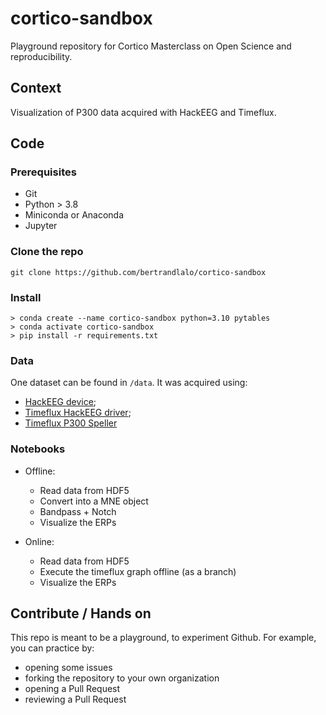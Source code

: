 # cortico-sandbox
Playground repository for Cortico Masterclass on Open Science and reproducibility. 

## Context
Visualization of P300 data acquired with HackEEG and Timeflux.

## Code 
### Prerequisites

- Git
- Python > 3.8
- Miniconda or Anaconda  
- Jupyter 

### Clone the repo

```
git clone https://github.com/bertrandlalo/cortico-sandbox
```

### Install 

```
> conda create --name cortico-sandbox python=3.10 pytables
> conda activate cortico-sandbox
> pip install -r requirements.txt
```

### Data
One dataset can be found in `/data`.
It was acquired using: 
- [HackEEG device](https://www.starcat.io/shop/hackeeg/);
- [Timeflux HackEEG driver](https://github.com/timeflux/timeflux_hackeeg);
- [Timeflux P300 Speller](https://github.com/timeflux/demos/tree/main/speller/P300)


### Notebooks

- Offline: 
  - Read data from HDF5
  - Convert into a MNE object
  - Bandpass + Notch
  - Visualize the ERPs

- Online:
  - Read data from HDF5
  - Execute the timeflux graph offline (as a branch)
  - Visualize the ERPs

## Contribute / Hands on

This repo is meant to be a playground, to experiment Github.
For example, you can practice by: 
- opening some issues
- forking the repository to your own organization
- opening a Pull Request 
- reviewing a Pull Request 
